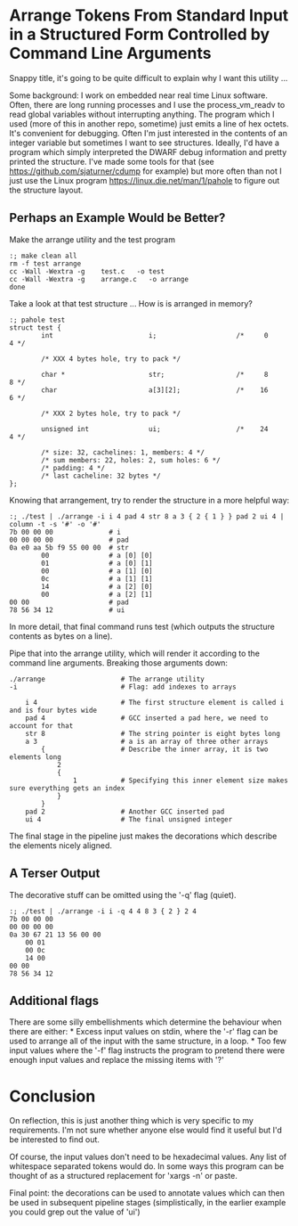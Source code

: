 # Arrange Tokens From Standard Input in a Structured Form Controlled by Command Line Arguments

Snappy title, it's going to be quite difficult to explain why I want
this utility ...

Some background: I work on embedded near real time Linux software. Often,
there are long running processes and I use the process\_vm\_readv to
read global variables without interrupting anything. The program which
I used (more of this in another repo, sometime) just emits a line of
hex octets. It's convenient for debugging. Often I'm just interested
in the contents of an integer variable but sometimes I want to see
structures. Ideally, I'd have a program which simply interpreted the
DWARF debug information and pretty printed the structure.  I've made
some tools for that (see https://github.com/sjaturner/cdump for
example) but more often than not I just use the Linux program
https://linux.die.net/man/1/pahole to figure out the structure layout.

## Perhaps an Example Would be Better?

Make the arrange utility and the test program

    :; make clean all
    rm -f test arrange
    cc -Wall -Wextra -g    test.c   -o test
    cc -Wall -Wextra -g    arrange.c   -o arrange
    done

Take a look at that test structure ... How is is arranged in memory?

    :; pahole test
    struct test {
            int                        i;                    /*     0     4 */

            /* XXX 4 bytes hole, try to pack */

            char *                     str;                  /*     8     8 */
            char                       a[3][2];              /*    16     6 */

            /* XXX 2 bytes hole, try to pack */

            unsigned int               ui;                   /*    24     4 */

            /* size: 32, cachelines: 1, members: 4 */
            /* sum members: 22, holes: 2, sum holes: 6 */
            /* padding: 4 */
            /* last cacheline: 32 bytes */
    };

Knowing that arrangement, try to render the structure in a more helpful way:

    :; ./test | ./arrange -i i 4 pad 4 str 8 a 3 { 2 { 1 } } pad 2 ui 4 | column -t -s '#' -o '#' 
    7b 00 00 00              # i 
    00 00 00 00              # pad 
    0a e0 aa 5b f9 55 00 00  # str 
            00               # a [0] [0] 
            01               # a [0] [1] 
            00               # a [1] [0] 
            0c               # a [1] [1] 
            14               # a [2] [0] 
            00               # a [2] [1] 
    00 00                    # pad 
    78 56 34 12              # ui 


In more detail, that final command runs test (which outputs the structure contents as bytes on a line).

Pipe that into the arrange utility, which will render it according to the command line arguments. 
Breaking those arguments down:

    ./arrange                   # The arrange utility
    -i                          # Flag: add indexes to arrays

        i 4                     # The first structure element is called i and is four bytes wide
        pad 4                   # GCC inserted a pad here, we need to account for that
        str 8                   # The string pointer is eight bytes long
        a 3                     # a is an array of three other arrays
            {                   # Describe the inner array, it is two elements long
                2 
                { 
                    1           # Specifying this inner element size makes sure everything gets an index
                } 
            } 
        pad 2                   # Another GCC inserted pad
        ui 4                    # The final unsigned integer

The final stage in the pipeline just makes the decorations which describe the elements nicely aligned.

## A Terser Output

The decorative stuff can be omitted using the '-q' flag (quiet).

    :; ./test | ./arrange -i i -q 4 4 8 3 { 2 } 2 4
    7b 00 00 00
    00 00 00 00
    0a 30 67 21 13 56 00 00
        00 01
        00 0c
        14 00
    00 00
    78 56 34 12

## Additional flags

There are some silly embellishments which determine the behaviour when there are either:
    * Excess input values on stdin, where the '-r' flag can be used to arrange all of the input with the same structure, in a loop.
    * Too few input values where the '-f' flag instructs the program to pretend there were enough input values and replace the missing items with '?'

# Conclusion

On reflection, this is just another thing which is very specific to my
requirements. I'm not sure whether anyone else would find it useful but
I'd be interested to find out.

Of course, the input values don't need to be hexadecimal values. Any
list of whitespace separated tokens would do. In some ways this program
can be thought of as a structured replacement for 'xargs -n' or paste.

Final point: the decorations can be used to annotate values which can
then be used in subsequent pipeline stages (simplistically, in the
earlier example you could grep out the value of 'ui')
